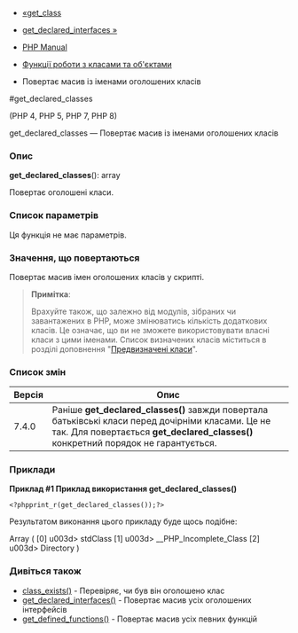 - [«get_class](function.get-class.md)
- [get_declared_interfaces »](function.get-declared-interfaces.md)

- [PHP Manual](index.md)
- [Функції роботи з класами та об'єктами](ref.classobj.md)
- Повертає масив із іменами оголошених класів

#get_declared_classes

(PHP 4, PHP 5, PHP 7, PHP 8)

get_declared_classes — Повертає масив із іменами оголошених класів

### Опис

**get_declared_classes**(): array

Повертає оголошені класи.

### Список параметрів

Ця функція не має параметрів.

### Значення, що повертаються

Повертає масив імен оголошених класів у скрипті.

> **Примітка**:
>
> Врахуйте також, що залежно від модулів, зібраних чи завантажених
> в PHP, може змінюватись кількість додаткових класів. Це означає,
> що ви не зможете використовувати власні класи з цими іменами.
> Список визначених класів міститься в розділі доповнення
> "[Предвизначені класи](reserved.classes.md)".

### Список змін

| Версія | Опис                                                                                                                                                                                     |
| ------ | ---------------------------------------------------------------------------------------------------------------------------------------------------------------------------------------- |
| 7.4.0  | Раніше **get_declared_classes()** завжди повертала батьківські класи перед дочірніми класами. Це не так. Для повертається **get_declared_classes()** конкретний порядок не гарантується. |

### Приклади

**Приклад #1 Приклад використання **get_declared_classes()****

` <?phpprint_r(get_declared_classes());?> `

Результатом виконання цього прикладу буде щось подібне:

Array
(
[0] u003d> stdClass
[1] u003d> __PHP_Incomplete_Class
[2] u003d> Directory
)

### Дивіться також

- [class_exists()](function.class-exists.md) - Перевіряє, чи був він
оголошено клас
- [get_declared_interfaces()](function.get-declared-interfaces.md) -
Повертає масив усіх оголошених інтерфейсів
- [get_defined_functions()](function.get-defined-functions.md) -
Повертає масив усіх певних функцій
